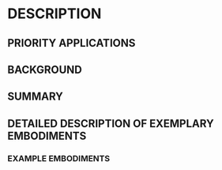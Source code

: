 # DESCRIPTION

## PRIORITY APPLICATIONS

## BACKGROUND

## SUMMARY

## DETAILED DESCRIPTION OF EXEMPLARY EMBODIMENTS

### EXAMPLE EMBODIMENTS

